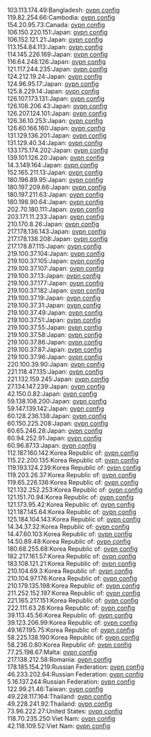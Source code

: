 103.113.174.49:Bangladesh: [ovpn config](vpn/103_113_174_49.ovpn)  
119.82.254.66:Cambodia: [ovpn config](vpn/119_82_254_66.ovpn)  
154.20.95.73:Canada: [ovpn config](vpn/154_20_95_73.ovpn)  
106.150.220.151:Japan: [ovpn config](vpn/106_150_220_151.ovpn)  
106.152.121.21:Japan: [ovpn config](vpn/106_152_121_21.ovpn)  
113.154.84.113:Japan: [ovpn config](vpn/113_154_84_113.ovpn)  
114.145.226.169:Japan: [ovpn config](vpn/114_145_226_169.ovpn)  
116.64.248.126:Japan: [ovpn config](vpn/116_64_248_126.ovpn)  
121.117.244.235:Japan: [ovpn config](vpn/121_117_244_235.ovpn)  
124.212.19.24:Japan: [ovpn config](vpn/124_212_19_24.ovpn)  
124.96.95.17:Japan: [ovpn config](vpn/124_96_95_17.ovpn)  
125.8.229.14:Japan: [ovpn config](vpn/125_8_229_14.ovpn)  
126.107.173.131:Japan: [ovpn config](vpn/126_107_173_131.ovpn)  
126.108.206.43:Japan: [ovpn config](vpn/126_108_206_43.ovpn)  
126.207.124.101:Japan: [ovpn config](vpn/126_207_124_101.ovpn)  
126.36.10.253:Japan: [ovpn config](vpn/126_36_10_253.ovpn)  
126.60.166.160:Japan: [ovpn config](vpn/126_60_166_160.ovpn)  
131.129.136.201:Japan: [ovpn config](vpn/131_129_136_201.ovpn)  
131.129.40.34:Japan: [ovpn config](vpn/131_129_40_34.ovpn)  
133.175.174.202:Japan: [ovpn config](vpn/133_175_174_202.ovpn)  
139.101.126.20:Japan: [ovpn config](vpn/139_101_126_20.ovpn)  
14.3.149.164:Japan: [ovpn config](vpn/14_3_149_164.ovpn)  
152.165.211.13:Japan: [ovpn config](vpn/152_165_211_13.ovpn)  
180.196.89.95:Japan: [ovpn config](vpn/180_196_89_95.ovpn)  
180.197.209.66:Japan: [ovpn config](vpn/180_197_209_66.ovpn)  
180.197.211.63:Japan: [ovpn config](vpn/180_197_211_63.ovpn)  
180.198.90.64:Japan: [ovpn config](vpn/180_198_90_64.ovpn)  
202.70.180.111:Japan: [ovpn config](vpn/202_70_180_111.ovpn)  
203.171.11.233:Japan: [ovpn config](vpn/203_171_11_233.ovpn)  
210.170.8.26:Japan: [ovpn config](vpn/210_170_8_26.ovpn)  
217.178.136.143:Japan: [ovpn config](vpn/217_178_136_143.ovpn)  
217.178.138.208:Japan: [ovpn config](vpn/217_178_138_208.ovpn)  
217.178.87.115:Japan: [ovpn config](vpn/217_178_87_115.ovpn)  
219.100.37.104:Japan: [ovpn config](vpn/219_100_37_104.ovpn)  
219.100.37.105:Japan: [ovpn config](vpn/219_100_37_105.ovpn)  
219.100.37.107:Japan: [ovpn config](vpn/219_100_37_107.ovpn)  
219.100.37.13:Japan: [ovpn config](vpn/219_100_37_13.ovpn)  
219.100.37.177:Japan: [ovpn config](vpn/219_100_37_177.ovpn)  
219.100.37.182:Japan: [ovpn config](vpn/219_100_37_182.ovpn)  
219.100.37.19:Japan: [ovpn config](vpn/219_100_37_19.ovpn)  
219.100.37.31:Japan: [ovpn config](vpn/219_100_37_31.ovpn)  
219.100.37.49:Japan: [ovpn config](vpn/219_100_37_49.ovpn)  
219.100.37.51:Japan: [ovpn config](vpn/219_100_37_51.ovpn)  
219.100.37.55:Japan: [ovpn config](vpn/219_100_37_55.ovpn)  
219.100.37.58:Japan: [ovpn config](vpn/219_100_37_58.ovpn)  
219.100.37.86:Japan: [ovpn config](vpn/219_100_37_86.ovpn)  
219.100.37.87:Japan: [ovpn config](vpn/219_100_37_87.ovpn)  
219.100.37.96:Japan: [ovpn config](vpn/219_100_37_96.ovpn)  
220.100.39.90:Japan: [ovpn config](vpn/220_100_39_90.ovpn)  
221.118.47.135:Japan: [ovpn config](vpn/221_118_47_135.ovpn)  
221.132.159.245:Japan: [ovpn config](vpn/221_132_159_245.ovpn)  
27.134.147.239:Japan: [ovpn config](vpn/27_134_147_239.ovpn)  
42.150.0.82:Japan: [ovpn config](vpn/42_150_0_82.ovpn)  
59.138.108.200:Japan: [ovpn config](vpn/59_138_108_200.ovpn)  
59.147.139.142:Japan: [ovpn config](vpn/59_147_139_142.ovpn)  
60.128.236.138:Japan: [ovpn config](vpn/60_128_236_138.ovpn)  
60.150.225.208:Japan: [ovpn config](vpn/60_150_225_208.ovpn)  
60.65.246.28:Japan: [ovpn config](vpn/60_65_246_28.ovpn)  
60.94.252.91:Japan: [ovpn config](vpn/60_94_252_91.ovpn)  
60.96.87.13:Japan: [ovpn config](vpn/60_96_87_13.ovpn)  
112.187.160.142:Korea Republic of: [ovpn config](vpn/112_187_160_142.ovpn)  
115.22.200.135:Korea Republic of: [ovpn config](vpn/115_22_200_135.ovpn)  
119.193.124.239:Korea Republic of: [ovpn config](vpn/119_193_124_239.ovpn)  
119.203.26.37:Korea Republic of: [ovpn config](vpn/119_203_26_37.ovpn)  
119.65.226.136:Korea Republic of: [ovpn config](vpn/119_65_226_136.ovpn)  
121.132.252.253:Korea Republic of: [ovpn config](vpn/121_132_252_253.ovpn)  
121.151.70.94:Korea Republic of: [ovpn config](vpn/121_151_70_94.ovpn)  
121.173.95.42:Korea Republic of: [ovpn config](vpn/121_173_95_42.ovpn)  
121.187.145.64:Korea Republic of: [ovpn config](vpn/121_187_145_64.ovpn)  
125.184.104.143:Korea Republic of: [ovpn config](vpn/125_184_104_143.ovpn)  
14.34.37.32:Korea Republic of: [ovpn config](vpn/14_34_37_32.ovpn)  
14.47.60.103:Korea Republic of: [ovpn config](vpn/14_47_60_103.ovpn)  
14.50.89.48:Korea Republic of: [ovpn config](vpn/14_50_89_48.ovpn)  
180.68.255.68:Korea Republic of: [ovpn config](vpn/180_68_255_68.ovpn)  
182.217.161.57:Korea Republic of: [ovpn config](vpn/182_217_161_57.ovpn)  
183.108.121.21:Korea Republic of: [ovpn config](vpn/183_108_121_21.ovpn)  
210.104.69.3:Korea Republic of: [ovpn config](vpn/210_104_69_3.ovpn)  
210.104.97.176:Korea Republic of: [ovpn config](vpn/210_104_97_176.ovpn)  
210.179.135.198:Korea Republic of: [ovpn config](vpn/210_179_135_198.ovpn)  
211.252.152.197:Korea Republic of: [ovpn config](vpn/211_252_152_197.ovpn)  
221.165.217.151:Korea Republic of: [ovpn config](vpn/221_165_217_151.ovpn)  
222.111.63.28:Korea Republic of: [ovpn config](vpn/222_111_63_28.ovpn)  
39.113.45.56:Korea Republic of: [ovpn config](vpn/39_113_45_56.ovpn)  
39.123.206.99:Korea Republic of: [ovpn config](vpn/39_123_206_99.ovpn)  
49.167.195.75:Korea Republic of: [ovpn config](vpn/49_167_195_75.ovpn)  
58.225.138.190:Korea Republic of: [ovpn config](vpn/58_225_138_190.ovpn)  
58.236.0.80:Korea Republic of: [ovpn config](vpn/58_236_0_80.ovpn)  
77.25.198.67:Malta: [ovpn config](vpn/77_25_198_67.ovpn)  
217.138.212.58:Romania: [ovpn config](vpn/217_138_212_58.ovpn)  
178.185.154.219:Russian Federation: [ovpn config](vpn/178_185_154_219.ovpn)  
46.233.202.64:Russian Federation: [ovpn config](vpn/46_233_202_64.ovpn)  
5.16.137.244:Russian Federation: [ovpn config](vpn/5_16_137_244.ovpn)  
122.99.21.46:Taiwan: [ovpn config](vpn/122_99_21_46.ovpn)  
49.228.117.164:Thailand: [ovpn config](vpn/49_228_117_164.ovpn)  
49.228.241.92:Thailand: [ovpn config](vpn/49_228_241_92.ovpn)  
73.96.222.27:United States: [ovpn config](vpn/73_96_222_27.ovpn)  
118.70.235.250:Viet Nam: [ovpn config](vpn/118_70_235_250.ovpn)  
42.118.109.52:Viet Nam: [ovpn config](vpn/42_118_109_52.ovpn)  
